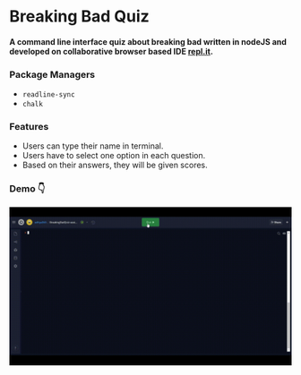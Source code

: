 # Breaking Bad Quiz

#### A command line interface quiz about breaking bad written in nodeJS and developed on collaborative browser based IDE [repl.it](https://repl.it/~).

### Package Managers
  - `readline-sync`
  - `chalk`
   
### Features
  - Users can type their name in terminal.
  - Users have to select one option in each question.
  - Based on their answers, they will be given scores.
  
### Demo 👇
![demo of quiz](https://github.com/AdityaAgrawal-03/BreakingBadQuiz-assignment2/blob/master/demo/demo.gif)

